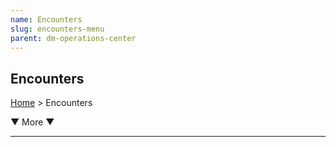 ```yaml
---
name: Encounters
slug: encounters-menu
parent: dm-operations-center
---
```

## Encounters
[Home](dm-operations-center) > Encounters

<div class="menu-container">
    <a href="."></a>
    <a href="."></a>
    <a href="."></a>
    <a href="."></a>
    <a href="."></a>
    <a href="."></a>
    <a href="."></a>
    <a href="."></a>
    <a href="."></a>
    <a href="."></a>
    <a href="."></a>
    <a href="."></a>
    <a href="."></a>
    <a href="."></a>
    <a href="."></a>
</div>
<div class="more">▼ More ▼</div>
<div class="menu-container">
    <a href="."></a>
    <a href="."></a>
    <a href="."></a>
    <a href="."></a>
    <a href="."></a>
    <a href="."></a>
    <a href="."></a>
    <a href="."></a>
    <a href="."></a>
    <a href="."></a>
    <a href="."></a>
    <a href="."></a>
    <a href="."></a>
    <a href="."></a>
    <a href="."></a>
</div>
<hr/>